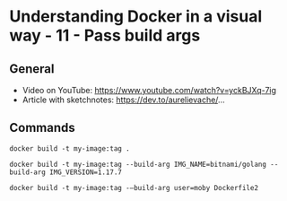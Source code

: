 # Understanding Docker in a visual way - 11 - Pass build args

## General

* Video on YouTube: https://www.youtube.com/watch?v=yckBJXq-7ig
* Article with sketchnotes: https://dev.to/aurelievache/...

## Commands

```
docker build -t my-image:tag . 

docker build -t my-image:tag --build-arg IMG_NAME=bitnami/golang --build-arg IMG_VERSION=1.17.7

docker build -t my-image:tag -—build-arg user=moby Dockerfile2
```
